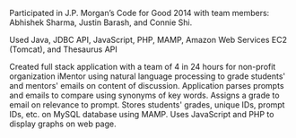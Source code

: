 Participated in J.P. Morgan’s Code for Good 2014 with team members: Abhishek Sharma, Justin Barash, and Connie Shi.

Used Java, JDBC API, JavaScript, PHP, MAMP, Amazon Web Services EC2 (Tomcat), and Thesaurus API

Created full stack application with a team of 4 in 24 hours for non-profit organization iMentor using natural language processing to grade students' and mentors' emails on content of discussion. 
Application parses prompts and emails to compare using synonyms of key words. 
Assigns a grade to email on relevance to prompt.
Stores students' grades, unique IDs, prompt IDs, etc. on MySQL database using MAMP.
Uses JavaScript and PHP to display graphs on web page.
